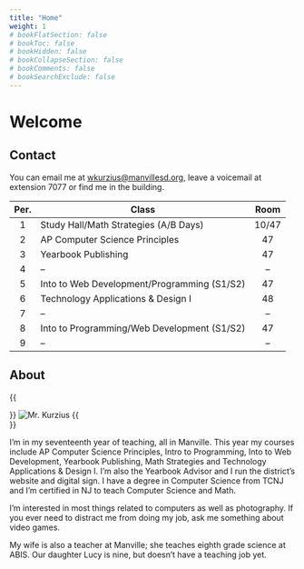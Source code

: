```yaml
---
title: "Home"
weight: 1
# bookFlatSection: false
# bookToc: false
# bookHidden: false
# bookCollapseSection: false
# bookComments: false
# bookSearchExclude: false
---
```


# Welcome

## Contact

You can email me at wkurzius@manvillesd.org, leave a voicemail at extension 7077 or find me in the building.

| Per. | Class                                       |  Room |
|:----:|---------------------------------------------|:-----:|
|   1  | Study Hall/Math Strategies (A/B Days)       | 10/47 |
|   2  | AP Computer Science Principles              |   47  |
|   3  | Yearbook Publishing                         |   47  |
|   4  | –						                     |   –	 |
|   5  | Into to Web Development/Programming (S1/S2) |   47  |
|   6  | Technology Applications & Design I          |   48  |
|   7  | –                                           |   –   |
|   8  | Into to Programming/Web Development (S1/S2) |   47  |
|   9  | –                                           |   –   |

## About

{{<div avatar>}}
![Mr. Kurzius](images/avatar.jpg)
{{</div>}}

I’m in my seventeenth year of teaching, all in Manville. This year my courses include AP Computer Science Principles, Intro to Programming, Into to Web Development, Yearbook Publishing, Math Strategies and Technology Applications & Design I. I’m also the Yearbook Advisor and I run the district’s website and digital sign. I have a degree in Computer Science from TCNJ and I’m certified in NJ to teach Computer Science and Math.

I’m interested in most things related to computers as well as photography. If you ever need to distract me from doing my job, ask me something about video games.

My wife is also a teacher at Manville; she teaches eighth grade science at ABIS. Our daughter Lucy is nine, but doesn’t have a teaching job yet.